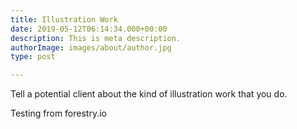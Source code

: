 ```yaml
---
title: Illustration Work
date: 2019-05-12T06:14:34.000+00:00
description: This is meta description.
authorImage: images/about/author.jpg
type: post

---
```

Tell a potential client about the kind of illustration work that you do.

Testing from forestry.io